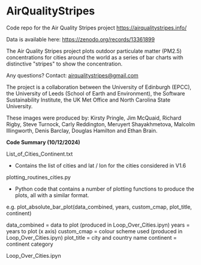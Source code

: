# AirQualityStripes
Code repo for the Air Quality Stripes project https://airqualitystripes.info/ 

Data is available here:  https://zenodo.org/records/13361899

The Air Quality Stripes project plots outdoor particulate matter (PM2.5) concentrations for cities around the world as a series of bar charts with distinctive "stripes" to show the concentration.

Any questions? Contact: airqualitystripes@gmail.com

The project is a collaboration between the University of Edinburgh (EPCC), the University of Leeds (School of Earth and Environment), the Software Sustainability Institute, the UK Met Office and North Carolina State University.

These images were produced by: Kirsty Pringle, Jim McQuaid, Richard Rigby, Steve Turnock, Carly Reddington, Meruyert Shayakhmetova, Malcolm Illingworth, Denis Barclay, Douglas Hamilton and Ethan Brain.

**Code Summary (10/12/2024)**

List_of_Cities_Continent.txt 
- Contains the list of cities and lat / lon for the cities considered in V1.6

plotting_routines_cities.py  
- Python code that contains a number of plotting functions to produce the plots, all with a similar format.

e.g. plot_absolute_bar_plot(data_combined, years, custom_cmap, plot_title, continent) 

data_combined = data to plot (produced in Loop_Over_Cities.ipyn)
years = years to plot (x axis)
custom_cmap = colour scheme used (produced in Loop_Over_Cities.ipyn)
plot_title = city and country name 
continent = continent category


Loop_Over_Cities.ipyn
